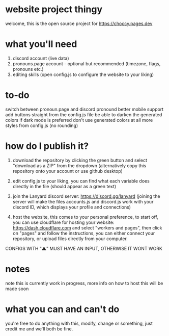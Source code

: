# website project thingy

welcome, this is the open source project for https://choccy.pages.dev

# what you'll need
1. discord account (live data)
2. pronouns.page account - optional but recommended (timezone, flags, pronouns etc.)
3. editing skills (open config.js to configure the website to your liking)

# to-do
switch between pronoun.page and discord pronound
better mobile support
add buttons straight from the config.js file
be able to darken the generated colors if dark mode is preferred
don't use generated colors at all
more styles from config.js (no rounding)


# how do I publish it?
1. download the repository by clicking the green button and select "download as a ZIP" from the dropdown (alternatively copy this repository onto your account or use github desktop) 
2. edit config.js to your liking, you can find what each variable does directly in the file (should appear as a green text)

3. join the Lanyard discord server: https://discord.gg/lanyard (joining the server will make the files accounts.js and discord.js work with your discord ID, which displays your profile and connections)

4. host the website, this comes to your personal preference, to start off, you can use cloudflare for hosting your website: https://dash.cloudflare.com and select "workers and pages", then click on "pages" and follow the instructions, you can either connect your repository, or upload files directly from your computer.

CONFIGS WITH "⚠️" MUST HAVE AN INPUT, OTHERWISE IT WONT WORK

# notes

note this is currently work in progress, more info on how to host this will be made soon

# what you can and can't do
you're free to do anything with this, modify, change or something, just credit me and we'll both be fine.